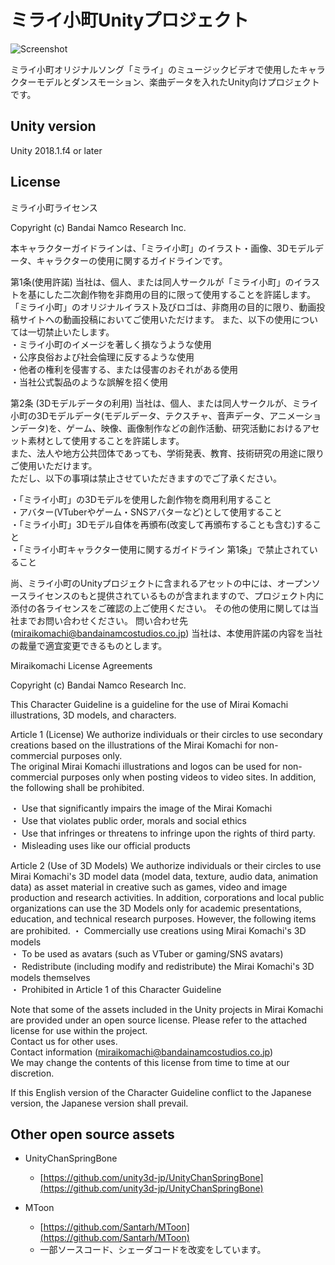 # ミライ小町Unityプロジェクト

![Screenshot](https://github.com/Miraikomachi/MiraikomachiUnity/blob/master/ScreenShots/ss001.png "Screenshot")

ミライ小町オリジナルソング「ミライ」のミュージックビデオで使用したキャラクターモデルとダンスモーション、楽曲データを入れたUnity向けプロジェクトです。

## Unity version

Unity 2018.1.f4 or later

## License

ミライ小町ライセンス　

Copyright (c) Bandai Namco Research Inc.

本キャラクターガイドラインは、「ミライ小町」のイラスト・画像、3Dモデルデータ、キャラクターの使用に関するガイドラインです。

第1条(使用許諾)
当社は、個人、または同人サークルが「ミライ小町」のイラストを基にした二次創作物を非商用の目的に限って使用することを許諾します。
「ミライ小町」のオリジナルイラスト及びロゴは、非商用の目的に限り、動画投稿サイトへの動画投稿においてご使用いただけます。
また、以下の使用については一切禁止いたします。  
・ミライ小町のイメージを著しく損なうような使用  
・公序良俗および社会倫理に反するような使用  
・他者の権利を侵害する、または侵害のおそれがある使用  
・当社公式製品のような誤解を招く使用  

第2条 (3Dモデルデータの利用)
当社は、個人、または同人サークルが、ミライ小町の3Dモデルデータ(モデルデータ、テクスチャ、音声データ、アニメーションデータ)を、ゲーム、映像、画像制作などの創作活動、研究活動におけるアセット素材として使用することを許諾します。  
また、法人や地方公共団体であっても、学術発表、教育、技術研究の用途に限りご使用いただけます。  
ただし、以下の事項は禁止させていただきますのでご了承ください。

・「ミライ小町」の3Dモデルを使用した創作物を商用利用すること  
・アバター(VTuberやゲーム・SNSアバターなど)として使用すること  
・「ミライ小町」3Dモデル自体を再頒布(改変して再頒布することも含む)すること  
・「ミライ小町キャラクター使用に関するガイドライン 第1条」で禁止されていること  

尚、ミライ小町のUnityプロジェクトに含まれるアセットの中には、オープンソースライセンスのもと提供されているものが含まれますので、プロジェクト内に添付の各ライセンスをご確認の上ご使用ください。
その他の使用に関しては当社までお問い合わせください。
問い合わせ先(miraikomachi@bandainamcostudios.co.jp)
当社は、本使用許諾の内容を当社の裁量で適宜変更できるものとします。

Miraikomachi License Agreements

Copyright (c) Bandai Namco Research Inc.

This Character Guideline is a guideline for the use of Mirai Komachi illustrations, 3D models, and characters.

Article 1 (License)
We authorize individuals or their circles to use secondary creations based on the illustrations of the Mirai Komachi for non-commercial purposes only.  
The original Mirai Komachi illustrations and logos can be used for non-commercial purposes only when posting videos to video sites.
In addition, the following shall be prohibited.  

・ Use that significantly impairs the image of the Mirai Komachi  
・ Use that violates public order, morals and social ethics  
・ Use that infringes or threatens to infringe upon the rights of third party.  
・ Misleading uses like our official products

Article 2 (Use of 3D Models)
We authorize individuals or their circles to use Mirai Komachi's 3D model data (model data, texture, audio data, animation data) as asset material in creative such as games, video and image production and research activities.
In addition, corporations and local public organizations can use the 3D Models only for academic presentations, education, and technical research purposes.
However, the following items are prohibited.
・ Commercially use creations using Mirai Komachi's 3D models  
・ To be used as avatars (such as VTuber or gaming/SNS avatars)  
・ Redistribute (including modify and redistribute) the Mirai Komachi's 3D models themselves  
・ Prohibited in Article 1 of this Character Guideline  

Note that some of the assets included in the Unity projects in Mirai Komachi are provided under an open source license. Please refer to the attached license for use within the project.  
Contact us for other uses.  
Contact information (miraikomachi@bandainamcostudios.co.jp)  
We may change the contents of this license from time to time at our discretion.  

If this English version of the Character Guideline conflict to the Japanese version, the Japanese version shall prevail.

## Other open source assets

* UnityChanSpringBone
  * [https://github.com/unity3d-jp/UnityChanSpringBone](https://github.com/unity3d-jp/UnityChanSpringBone)

* MToon
  * [https://github.com/Santarh/MToon](https://github.com/Santarh/MToon)
  * 一部ソースコード、シェーダコードを改変をしています。
